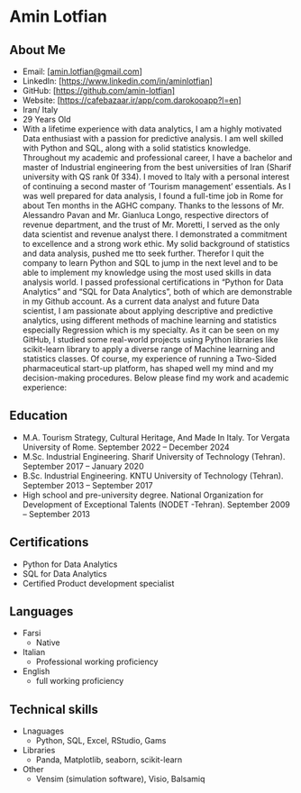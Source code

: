 # Amin Lotfian

## About Me


- Email: [amin.lotfian@gmail.com]
- LinkedIn: [https://www.linkedin.com/in/aminlotfian]
- GitHub: [https://github.com/amin-lotfian]
- Website: [https://cafebazaar.ir/app/com.darokooapp?l=en]
- Iran/ Italy
- 29 Years Old
- With a lifetime experience with data analytics, I am a highly motivated Data enthusiast with a passion for predictive analysis. I am well skilled with Python and SQL, along with a solid statistics knowledge. 
Throughout my academic and professional career, I have a bachelor and master of Industrial engineering from the best universities of Iran (Sharif university with QS rank 0f 334). I moved to Italy with a personal interest of continuing a second master of ‘Tourism management’ essentials. As I was well prepared for data analysis, I found a full-time job in Rome for about Ten months in the AGHC company. Thanks to the lessons of Mr. Alessandro Pavan and Mr.  Gianluca Longo, respective directors of revenue department, and the trust of Mr. Moretti, I served as the only data scientist and revenue analyst there. I demonstrated a commitment to excellence and a strong work ethic. My solid background of statistics and data analysis, pushed me tto seek further. Therefor I quit the company to learn Python and SQL to jump in the next level and to be able to implement my knowledge using the most used skills in data analysis world. I passed professional certifications in “Python for Data Analytics” and “SQL for Data Analytics”, both of which are demonstrable in my Github account. 
As a current data analyst and future Data scientist, I am passionate about applying descriptive and predictive analytics, using different methods of machine learning and statistics especially Regression which is my specialty. As it can be seen on my GitHub, I studied some real-world projects using Python libraries like scikit-learn library to apply a diverse range of Machine learning and statistics classes. 
Of course, my experience of running a Two-Sided pharmaceutical start-up platform, has shaped well my mind and my decision-making procedures. Below please find my work and academic experience: 

## Education

- M.A. Tourism Strategy, Cultural Heritage, And Made In Italy. Tor Vergata University of Rome. September 2022 – December 2024
- M.Sc.  Industrial Engineering. Sharif University of Technology (Tehran). September 2017 – January 2020
- B.Sc.  Industrial Engineering. KNTU University of Technology (Tehran). September 2013 – September 2017
- High school and pre-university degree. National Organization for Development of Exceptional Talents (NODET -Tehran). September 2009 – September 2013

## Certifications

- Python for Data Analytics
- SQL for Data Analytics
- Certified Product development specialist

## Languages

- Farsi
  - Native
- Italian
  - Professional working proficiency
- English
  - full working proficiency
 
## Technical skills

- Lnaguages
  - Python, SQL, Excel, RStudio, Gams
- Libraries
  - Panda, Matplotlib, seaborn, scikit-learn
- Other
  - Vensim (simulation software), Visio, Balsamiq

